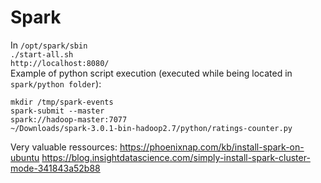 # Spark

In <code>/opt/spark/sbin</code></br>
<code>./start-all.sh</code></br>
<code>http://localhost:8080/</code></br>
Example of python script execution (executed while being located in ```spark/python folder```): </p>

```mkdir /tmp/spark-events```</br>
<code>spark-submit --master spark://hadoop-master:7077 ~/Downloads/spark-3.0.1-bin-hadoop2.7/python/ratings-counter.py</code> 


Very valuable ressources:
https://phoenixnap.com/kb/install-spark-on-ubuntu
https://blog.insightdatascience.com/simply-install-spark-cluster-mode-341843a52b88

